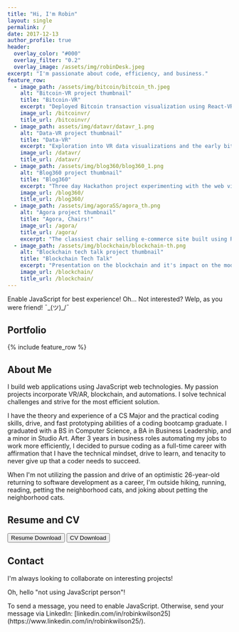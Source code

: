 ```yaml
---
title: "Hi, I'm Robin"
layout: single
permalink: /
date: 2017-12-13
author_profile: true
header:
  overlay_color: "#000"
  overlay_filter: "0.2"
  overlay_image: /assets/img/robinDesk.jpeg
excerpt: "I'm passionate about code, efficiency, and business."
feature_row:
  - image_path: /assets/img/bitcoin/bitcoin_th.jpeg
    alt: "Bitcoin-VR project thumbnail"
    title: "Bitcoin-VR"
    excerpt: "Deployed Bitcoin transaction visualization using React-VR and socket.io."
    image_url: /bitcoinvr/
    title_url: /bitcoinvr/
  - image_path: assets/img/datavr/datavr_1.png
    alt: "Data-VR project thumbnail"
    title: "Data-VR"
    excerpt: "Exploration into VR data visualizations and the early bitcoin-vr."
    image_url: /datavr/
    title_url: /datavr/
  - image_path: /assets/img/blog360/blog360_1.png
    alt: "Blog360 project thumbnail"
    title: "Blog360"
    excerpt: "Three day Hackathon project experimenting with the web viewed in VR."
    image_url: /blog360/
    title_url: /blog360/
  - image_path: /assets/img/agoraSS/agora_th.png
    alt: "Agora project thumbnail"
    title: "Agora, Chairs!"
    image_url: /agora/
    title_url: /agora/
    excerpt: "The classiest chair selling e-commerce site built using React, Node.js, and bootstrap."
  - image_path: /assets/img/blockchain/blockchain-th.png
    alt: "Blockchain tech talk project thumbnail"
    title: "Blockchain Tech Talk"
    excerpt: "Presentation on the blockchain and it's impact on the modern economy."
    image_url: /blockchain/
    title_url: /blockchain/
---
```


<noscript><p class="notice--warning">Enable JavaScript for best experience! Oh... Not interested? Welp, as you were friend! ¯\_(ツ)_/¯</p></noscript>

<h2 id="portfolio">Portfolio</h2>

{% include feature_row %}

<h2 id="about">About Me</h2>

<p>I build web applications using JavaScript web technologies. My passion projects incorporate VR/AR, blockchain, and automations. I solve technical challenges and strive for the most efficient solution.</p>

<p>I have the theory and experience of a CS Major and the practical coding skills, drive, and fast prototyping abilities of a coding bootcamp graduate. I graduated with a BS in Computer Science, a BA in Business Leadership, and a minor in Studio Art. After 3 years in business roles automating my jobs to work more efficiently, I decided to pursue coding as a full-time career with affirmation that I have the technical mindset, drive to learn, and tenacity to never give up that a coder needs to succeed.</p>

<p>When I'm not utilizing the passion and drive of an optimistic 26-year-old returning to software development as a career, I'm outside hiking, running, reading, petting the neighborhood cats, and joking about petting the neighborhood cats.</p>

<h2 id="resume">Resume and CV</h2>

<a href="/assets/img/RobinKWilson_ResumeSoftwareEngineer_12-2-2017.pdf" download="RobinKWilson_Resume"><button class="btn btn--primary">Resume Download</button></a>
<a href="/assets/img/RobinKWilson_CVSoftwareEngineer_12-9-2017.pdf" download="RobinKWilson_CV"><button class="btn btn--primary">CV Download</button></a>

<script type="text/javascript">var submitted=false;</script>

<h2 id="contact">Contact</h2>

I'm always looking to collaborate on interesting projects!

 <iframe name="hidden_iframe" id="hidden_iframe" style="display:none;" onload="if(submitted) { window.location='/thankyou/';}"></iframe>

<noscript>

<div class="notice--warning">

<p>Oh, hello "not using JavaScript person"!</p>

<p>To send a message, you need to enable JavaScript. Otherwise, send your message via LinkedIn: [linkedin.com/in/robinkwilson25](https://www.linkedin.com/in/robinkwilson25/).</p>
</div>

</noscript>

<div id="contact-container"></div>

<script type="text/javascript">

  document.write(
    '<div id="contact-form-home">' + formHTML + '</div>');

</script>
